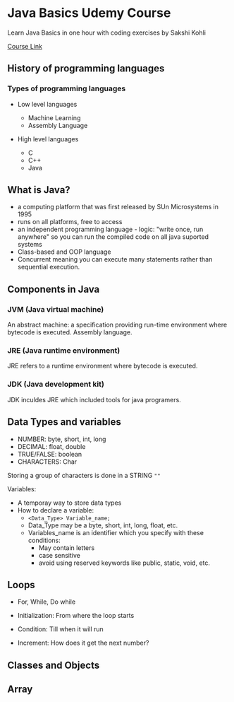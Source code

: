 # Java Basics Udemy Course
  Learn Java Basics in one hour with coding exercises by Sakshi Kohli

[Course Link](https://www.udemy.com/course/learn-java-basics/)

## History of programming languages 

### Types of programming languages
- Low level languages 
  - Machine Learning
  - Assembly Language 

- High level languages 
  - C 
  - C++
  - Java   

## What is Java?

* a computing platform that was first released by SUn Microsystems in 1995
* runs on all platforms, free to access
* an independent programming language - logic: "write once, run anywhere" so you can run the compiled code on all java suported systems
* Class-based and OOP language 
* Concurrent meaning you can execute many statements rather than sequential execution.


## Components in Java

### JVM (Java virtual machine)
An abstract machine: a specification providing run-time environment where bytecode is executed. Assembly language.

### JRE (Java runtime environment)
JRE refers to a runtime environment where bytecode is executed.

### JDK (Java development kit)
JDK inculdes JRE which included tools for java programers.

## Data Types and variables

* NUMBER: byte, short, int, long
* DECIMAL: float, double
* TRUE/FALSE: boolean
* CHARACTERS: Char

Storing a group of characters is done in a STRING `""`

Variables: 
- A temporay way to store data types 
- How to declare a variable: 
  - `<Data_Type> Variable_name;`
  - Data_Type may be a byte, short, int, long, float, etc. 
  - Variables_name is an identifier which you specify with these conditions:
    - May contain letters
    - case sensitive
    - avoid using reserved keywords like public, static, void, etc. 

## Loops

- For, While, Do while

- Initialization: From where the loop starts
- Condition: Till when it will run
- Increment: How does it get the next number?

## Classes and Objects

## Array

